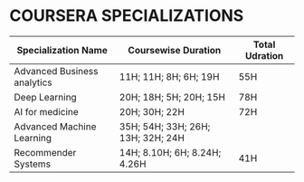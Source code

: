COURSERA SPECIALIZATIONS
========================

|Specialization Name | Coursewise Duration | Total Udration	|
|-	|-	|-	|
| Advanced Business analytics | 11H; 11H; 8H; 6H; 19H	| 55H|
| Deep Learning | 20H; 18H; 5H; 20H; 15H | 78H |
| AI for medicine | 20H; 30H; 22H | 72H |
| Advanced Machine Learning | 35H; 54H; 33H; 26H; 13H; 32H; 24H |
| Recommender Systems | 14H; 8.10H; 6H; 8.24H; 4.26H | 41H |
